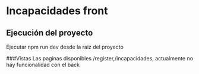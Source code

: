 # Incapacidades front
## Ejecución del proyecto
Ejecutar npm run dev  desde la raiz del proyecto

###Vistas
Las paginas disponibles /register,/incapacidades, actualmente no hay funcionalidad con el back
